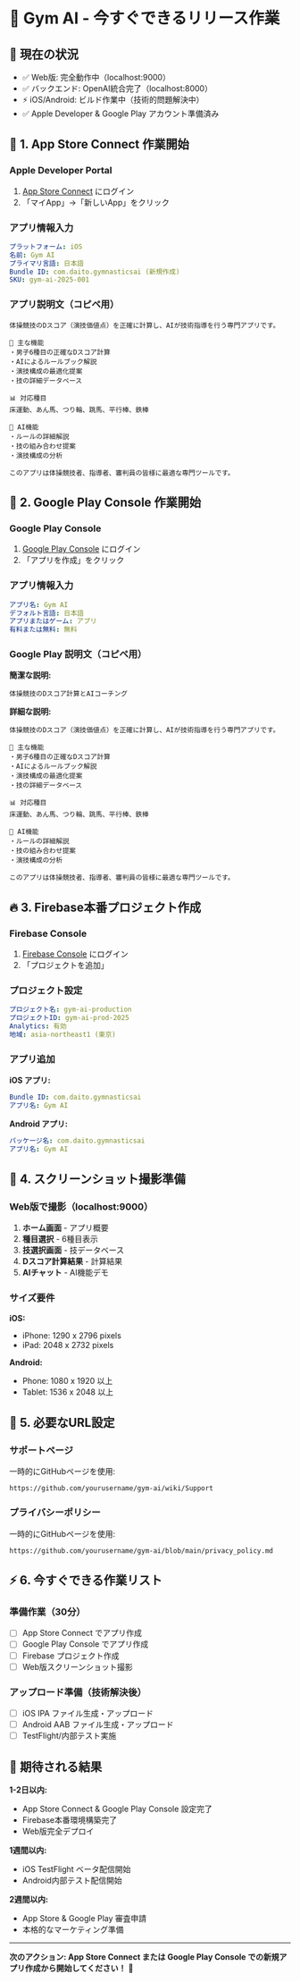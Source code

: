# 🚀 Gym AI - 今すぐできるリリース作業

## 🎯 現在の状況
- ✅ Web版: 完全動作中（localhost:9000）
- ✅ バックエンド: OpenAI統合完了（localhost:8000）
- ⚡ iOS/Android: ビルド作業中（技術的問題解決中）
- ✅ Apple Developer & Google Play アカウント準備済み

## 📱 1. App Store Connect 作業開始

### Apple Developer Portal
1. [App Store Connect](https://appstoreconnect.apple.com/) にログイン
2. 「マイApp」→「新しいApp」をクリック

### アプリ情報入力
```yaml
プラットフォーム: iOS
名前: Gym AI
プライマリ言語: 日本語
Bundle ID: com.daito.gymnasticsai (新規作成)
SKU: gym-ai-2025-001
```

### アプリ説明文（コピペ用）
```
体操競技のDスコア（演技価値点）を正確に計算し、AIが技術指導を行う専門アプリです。

🏅 主な機能
・男子6種目の正確なDスコア計算
・AIによるルールブック解説
・演技構成の最適化提案
・技の詳細データベース

📊 対応種目
床運動、あん馬、つり輪、跳馬、平行棒、鉄棒

🤖 AI機能
・ルールの詳細解説
・技の組み合わせ提案
・演技構成の分析

このアプリは体操競技者、指導者、審判員の皆様に最適な専門ツールです。
```

## 🤖 2. Google Play Console 作業開始

### Google Play Console
1. [Google Play Console](https://play.google.com/console/) にログイン
2. 「アプリを作成」をクリック

### アプリ情報入力
```yaml
アプリ名: Gym AI
デフォルト言語: 日本語
アプリまたはゲーム: アプリ
有料または無料: 無料
```

### Google Play 説明文（コピペ用）
**簡潔な説明:**
```
体操競技のDスコア計算とAIコーチング
```

**詳細な説明:**
```
体操競技のDスコア（演技価値点）を正確に計算し、AIが技術指導を行う専門アプリです。

🏅 主な機能
・男子6種目の正確なDスコア計算
・AIによるルールブック解説
・演技構成の最適化提案
・技の詳細データベース

📊 対応種目
床運動、あん馬、つり輪、跳馬、平行棒、鉄棒

🤖 AI機能
・ルールの詳細解説
・技の組み合わせ提案
・演技構成の分析

このアプリは体操競技者、指導者、審判員の皆様に最適な専門ツールです。
```

## 🔥 3. Firebase本番プロジェクト作成

### Firebase Console
1. [Firebase Console](https://console.firebase.google.com/) にログイン
2. 「プロジェクトを追加」

### プロジェクト設定
```yaml
プロジェクト名: gym-ai-production
プロジェクトID: gym-ai-prod-2025
Analytics: 有効
地域: asia-northeast1 (東京)
```

### アプリ追加
**iOS アプリ:**
```yaml
Bundle ID: com.daito.gymnasticsai
アプリ名: Gym AI
```

**Android アプリ:**
```yaml
パッケージ名: com.daito.gymnasticsai
アプリ名: Gym AI
```

## 📸 4. スクリーンショット撮影準備

### Web版で撮影（localhost:9000）
1. **ホーム画面** - アプリ概要
2. **種目選択** - 6種目表示
3. **技選択画面** - 技データベース
4. **Dスコア計算結果** - 計算結果
5. **AIチャット** - AI機能デモ

### サイズ要件
**iOS:**
- iPhone: 1290 x 2796 pixels
- iPad: 2048 x 2732 pixels

**Android:**
- Phone: 1080 x 1920 以上
- Tablet: 1536 x 2048 以上

## 🔗 5. 必要なURL設定

### サポートページ
一時的にGitHubページを使用:
```
https://github.com/yourusername/gym-ai/wiki/Support
```

### プライバシーポリシー
一時的にGitHubページを使用:
```
https://github.com/yourusername/gym-ai/blob/main/privacy_policy.md
```

## ⚡ 6. 今すぐできる作業リスト

### 準備作業（30分）
- [ ] App Store Connect でアプリ作成
- [ ] Google Play Console でアプリ作成  
- [ ] Firebase プロジェクト作成
- [ ] Web版スクリーンショット撮影

### アップロード準備（技術解決後）
- [ ] iOS IPA ファイル生成・アップロード
- [ ] Android AAB ファイル生成・アップロード
- [ ] TestFlight/内部テスト実施

## 🎉 期待される結果

**1-2日以内:**
- App Store Connect & Google Play Console 設定完了
- Firebase本番環境構築完了
- Web版完全デプロイ

**1週間以内:**
- iOS TestFlight ベータ配信開始
- Android内部テスト配信開始

**2週間以内:**
- App Store & Google Play 審査申請
- 本格的なマーケティング準備

---

**次のアクション: App Store Connect または Google Play Console での新規アプリ作成から開始してください！** 🚀